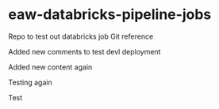 # eaw-databricks-pipeline-jobs
Repo to test out databricks job Git reference

Added new comments to test devl deployment

Added new content again

Testing again

Test